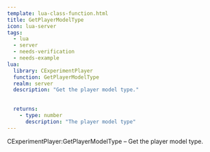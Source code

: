 ```yaml
---
template: lua-class-function.html
title: GetPlayerModelType
icon: lua-server
tags:
  - lua
  - server
  - needs-verification
  - needs-example
lua:
  library: CExperimentPlayer
  function: GetPlayerModelType
  realm: server
  description: "Get the player model type."
  
  
  returns:
    - type: number
      description: "The player model type"
---
```


<div class="lua__search__keywords">
CExperimentPlayer:GetPlayerModelType &#x2013; Get the player model type.
</div>
